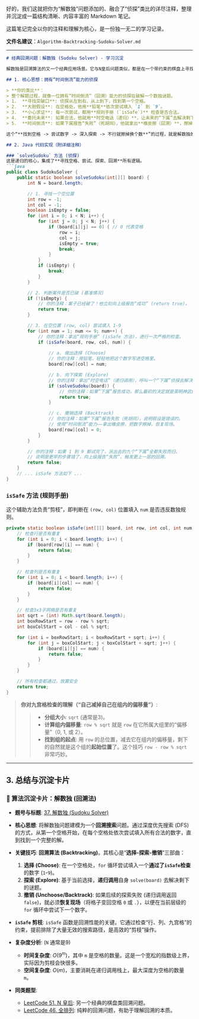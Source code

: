 好的，我们这就把你为“解数独”问题添加的、融合了“侦探”类比的详尽注释，整理并沉淀成一篇结构清晰、内容丰富的 Markdown 笔记。

这篇笔记完全以你的注释和理解为核心，是一份独一无二的学习记录。

**文件名建议**：`Algorithm-Backtracking-Sudoku-Solver.md`

-----

````markdown
# 经典回溯问题：解数独 (Sudoku Solver) - 学习沉淀

解数独是回溯算法的又一个经典应用场景。它与N皇后问题类似，都是在一个带约束的棋盘上寻找可行解，但它的约束和选择更为复杂，是巩固回溯思想的绝佳练习。

## 1. 核心思想：拥有“时间倒流”能力的侦探

> **你的类比**：
> 整个解题过程，就像一位拥有“时间倒流”（回溯）能力的侦探在破解一个数独谜题。
> 1.  **寻找突破口**: 侦探从左到右、从上到下，找到第一个空格。
> 2.  **大胆假设**: 在空格处，他用**铅笔**依次尝试填入 `1` 到 `9`。
> 3.  **小心求证**: 每一次尝试，都用**规则手册 (`isSafe`)** 检查是否合法。
> 4.  **委托未来**: 如果合法，他就用**时空电话（递归）**，让未来的“下属”去解决剩下的谜题。
> 5.  **时间倒流**: 如果下属报告“失败”（死胡同），他就拿出**橡皮擦（回溯）**，擦掉刚才的假设，换一个数字再试。

这个“**找到空格 -> 尝试数字 -> 深入探索 -> 不行就擦掉换个数**”的过程，就是解数独的回溯精髓。

## 2. Java 代码实现（附详细注释）

### `solveSudoku` 方法 (侦探)
这是递归的核心，集成了**寻找空格、尝试、探索、回溯**所有逻辑。
```java
public class SudokuSolver {
    public static boolean solveSudoku(int[][] board) {
        int N = board.length;

        // 1. 寻找一个空位置
        int row = -1;
        int col = -1;
        boolean isEmpty = false;
        for (int i = 0; i < N; i++) {
            for (int j = 0; j < N; j++) {
                if (board[i][j] == 0) { // 0 代表空格
                    row = i;
                    col = j;
                    isEmpty = true;
                    break;
                }
            }
            if (isEmpty) {
                break;
            }
        }

        // 2. 判断案件是否已破 (基准情况)
        if (!isEmpty) {
            // 你的注释：案子已经破了！他立刻向上级报告“成功” (return true)。
            return true;
        }

        // 3. 在空位置 (row, col) 尝试填入 1-9
        for (int num = 1; num <= 9; num++) {
            // 你的注释：拿出“规则手册” (isSafe 方法)，进行一次严格的检查。
            if (isSafe(board, row, col, num)) {
                
                // a. 做出选择 (Choose)
                // 你的注释：用铅笔，轻轻地把这个数字写进空格里。
                board[row][col] = num;

                // b. 向下探索 (Explore)
                // 你的注释：拿出“时空电话”（递归调用），呼叫一个“下属”侦探去解决剩下的谜题。
                if (solveSudoku(board)) {
                    // 你的注释：如果“下属”报告成功，那么最初的决定就是英明神武的，立刻向上级报告“成功”。
                    return true;
                }

                // c. 撤销选择 (Backtrack)
                // 你的注释：如果“下属”报告失败（死胡同），说明假设是错误的。
                // 使用“时间倒流”能力——拿出橡皮擦，把数字擦掉，恢复现场。
                board[row][col] = 0;
            }
        }

        // 你的注释：如果 1 到 9 都试完了，派出去的九个“下属”全都失败而归，
        // 说明是更早的步骤错了，向上级报告“失败”，触发更上一层的回溯。
        return false;
    }
    // ... isSafe 方法如下 ...
}
````

### `isSafe` 方法 (规则手册)

这个辅助方法负责“剪枝”，即判断在 `(row, col)` 位置填入 `num` 是否违反数独规则。

```java
private static boolean isSafe(int[][] board, int row, int col, int num) {
    // 检查行是否有重复
    for (int i = 0; i < board.length; i++) {
        if (board[row][i] == num) {
            return false;
        }
    }

    // 检查列是否有重复
    for (int i = 0; i < board.length; i++) {
        if (board[i][col] == num) {
            return false;
        }
    }

    // 检查3x3子网格是否有重复
    int sqrt = (int) Math.sqrt(board.length);
    int boxRowStart = row - row % sqrt;
    int boxColStart = col - col % sqrt;

    for (int i = boxRowStart; i < boxRowStart + sqrt; i++) {
        for (int j = boxColStart; j < boxColStart + sqrt; j++) {
            if (board[i][j] == num) {
                return false;
            }
        }
    }

    // 所有检查都通过，放置安全
    return true;
}
```

> **你对九宫格检查的理解（“自己减掉自己在组内的偏移量”）**:
>
> >   - **分组大小**: `sqrt` (通常是3)。
> >   - **计算组内偏移量**: `row % sqrt` 就是 `row` 在它所属大组里的“偏移量”（0, 1, 或 2）。
> >   - **找到组的起点**: 用 `row` 的总位置，减去它在组内的偏移量，剩下的自然就是这个组的**起始位置**了。这个技巧 `row - row % sqrt` 非常巧妙。

-----

## 3\. 总结与沉淀卡片

### 📝 算法沉淀卡片：解数独 (回溯法)

  - **题号与标题**: [37. 解数独 (Sudoku Solver)](https://leetcode.cn/problems/sudoku-solver/)

  - **核心思想**: 将解数独问题建模为一个**回溯搜索**问题。通过深度优先搜索 (DFS) 的方式，从第一个空格开始，在每个空格处依次尝试填入所有合法的数字，直到找到一个完整的解。

  - **关键技巧**: **回溯算法 (Backtracking)**。其核心是“**选择-探索-撤销**”三部曲：

    1.  **选择 (Choose)**: 在一个空格处，`for` 循环尝试填入一个**通过了`isSafe`检查**的数字 (`1`-`9`)。
    2.  **探索 (Explore)**: 基于当前选择，**递归调用**自身 `solve(board)` 去解决剩下的谜题。
    3.  **撤销 (Unchoose/Backtrack)**: 如果后续的探索失败 (递归调用返回`false`)，就必须**恢复现场**（将格子变回空格 `0` 或 `.`），以便在当前层级的 `for` 循环中尝试下一个数字。

  - **`isSafe` 剪枝**: `isSafe` 函数是回溯性能的关键。它通过检查“行、列、九宫格”的约束，提前排除了大量无效的搜索路径，是高效的“剪枝”操作。

  - **复杂度分析**: (`N` 通常是9)

      - **时间复杂度**: $O(9^m)$，其中 `m` 是空格的数量。这是一个宽松的指数级上界，实际因为剪枝会快很多。
      - **空间复杂度**: $O(m)$，主要消耗在递归调用栈上，最大深度为空格的数量 `m`。

  - **同类题型**:

      - [LeetCode 51. N 皇后](https://leetcode.cn/problems/n-queens/): 另一个经典的棋盘类回溯问题。
      - [LeetCode 46. 全排列](https://leetcode.cn/problems/permutations/): 纯粹的回溯问题，有助于理解回溯的本质。

<!-- end list -->

```
```
